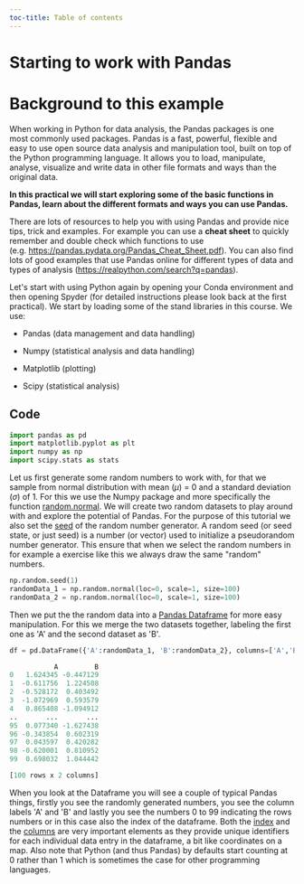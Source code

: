 ```yaml
---
toc-title: Table of contents
---
```


# Starting to work with Pandas

# Background to this example

When working in Python for data analysis, the Pandas packages is one
most commonly used packages. Pandas is a fast, powerful, flexible and
easy to use open source data analysis and manipulation tool, built on
top of the Python programming language. It allows you to load,
manipulate, analyse, visualize and write data in other file formats and
ways than the original data.

**In this practical we will start exploring some of the basic functions
in Pandas, learn about the different formats and ways you can use
Pandas.**

There are lots of resources to help you with using Pandas and provide
nice tips, trick and examples. For example you can use a **cheat sheet**
to quickly remember and double check which functions to use
(e.g. <https://pandas.pydata.org/Pandas_Cheat_Sheet.pdf>). You can also
find lots of good examples that use Pandas online for different types of
data and types of analysis (<https://realpython.com/search?q=pandas>).

Let's start with using Python again by opening your Conda environment
and then opening Spyder (for detailed instructions please look back at
the first practical). We start by loading some of the stand libraries in
this course. We use:

-   Pandas (data management and data handling)

-   Numpy (statistical analysis and data handling)

-   Matplotlib (plotting)

-   Scipy (statistical analysis)

## Code

``` python
import pandas as pd
import matplotlib.pyplot as plt
import numpy as np
import scipy.stats as stats
```

Let us first generate some random numbers to work with, for that we
sample from normal distribution with mean ($\mu$) = 0 and a standard
deviation ($\sigma$) of 1. For this we use the Numpy package and more
specifically the function
[random.normal](https://numpy.org/doc/stable/reference/random/generated/numpy.random.normal.html).
We will create two random datasets to play around with and explore the
potential of Pandas. For the purpose of this tutorial we also set the
[seed](https://numpy.org/doc/stable/reference/random/generated/numpy.random.seed.html)
of the random number generator. A random seed (or seed state, or just
seed) is a number (or vector) used to initialize a pseudorandom number
generator. This ensure that when we select the random numbers in for
example a exercise like this we always draw the same "random" numbers.

``` python
np.random.seed(1)
randomData_1 = np.random.normal(loc=0, scale=1, size=100)
randomData_2 = np.random.normal(loc=0, scale=1, size=100)
```

Then we put the the random data into a [Pandas
Dataframe](https://pandas.pydata.org/pandas-docs/stable/reference/api/pandas.DataFrame.html)
for more easy manipulation. For this we merge the two datasets together,
labeling the first one as 'A' and the second dataset as 'B'.

``` python
df = pd.DataFrame({'A':randomData_1, 'B':randomData_2}, columns=['A','B'])
```

``` python
           A         B
0   1.624345 -0.447129
1  -0.611756  1.224508
2  -0.528172  0.403492
3  -1.072969  0.593579
4   0.865408 -1.094912
..       ...       ...
95  0.077340 -1.627438
96 -0.343854  0.602319
97  0.043597  0.420282
98 -0.620001  0.810952
99  0.698032  1.044442

[100 rows x 2 columns]
```

When you look at the Dataframe you will see a couple of typical Pandas
things, firstly you see the randomly generated numbers, you see the
column labels 'A' and 'B' and lastly you see the numbers 0 to 99
indicating the rows numbers or in this case also the index of the
dataframe. Both the
[index](https://pandas.pydata.org/pandas-docs/stable/reference/api/pandas.DataFrame.index.html)
and the
[columns](https://pandas.pydata.org/pandas-docs/stable/reference/api/pandas.DataFrame.columns.html)
are very important elements as they provide unique identifiers for each
individual data entry in the dataframe, a bit like coordinates on a map.
Also note that Python (and thus Pandas) by defaults start counting at 0
rather than 1 which is sometimes the case for other programming
languages.
